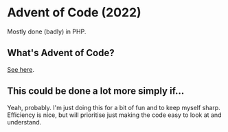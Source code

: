 # Advent of Code (2022)

Mostly done (badly) in PHP.

## What's Advent of Code?

[See here](https://adventofcode.com).

## This could be done a lot more simply if...

Yeah, probably. I'm just doing this for a bit of fun and to keep myself sharp. Efficiency is nice, but will prioritise just making the code easy to look at and understand.
